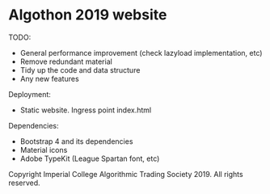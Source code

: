 # Algothon 2019 website

TODO: 
- General performance improvement (check lazyload implementation, etc)
- Remove redundant material
- Tidy up the code and data structure
- Any new features

Deployment:
- Static website. Ingress point index.html

Dependencies:
- Bootstrap 4 and its dependencies
- Material icons
- Adobe TypeKit (League Spartan font, etc)

Copyright Imperial College Algorithmic Trading Society 2019. All rights reserved.